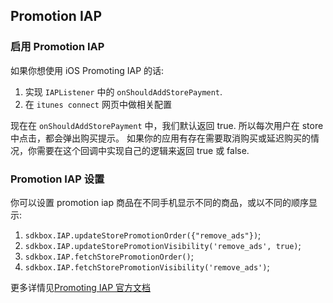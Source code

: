 
## Promotion IAP

### 启用 Promotion IAP

如果你想使用 iOS Promoting IAP 的话:

1. 实现 `IAPListener` 中的 `onShouldAddStorePayment`.
2. 在 `itunes connect` 网页中做相关配置

现在在 `onShouldAddStorePayment` 中，我们默认返回 true. 所以每次用户在 store 中点击，都会弹出购买提示。
如果你的应用有存在需要取消购买或延迟购买的情况，你需要在这个回调中实现自己的逻辑来返回 true 或 false.

### Promotion IAP 设置

你可以设置 promotion iap 商品在不同手机显示不同的商品，或以不同的顺序显示:

1. `sdkbox.IAP.updateStorePromotionOrder({"remove_ads"})`;
2. `sdkbox.IAP.updateStorePromotionVisibility('remove_ads', true)`;
3. `sdkbox.IAP.fetchStorePromotionOrder()`;
4. `sdkbox.IAP.fetchStorePromotionVisibility('remove_ads')`;

更多详情见[Promoting IAP 官方文档](https://developer.apple.com/library/content/documentation/NetworkingInternet/Conceptual/StoreKitGuide/PromotingIn-AppPurchases/PromotingIn-AppPurchases.html)
